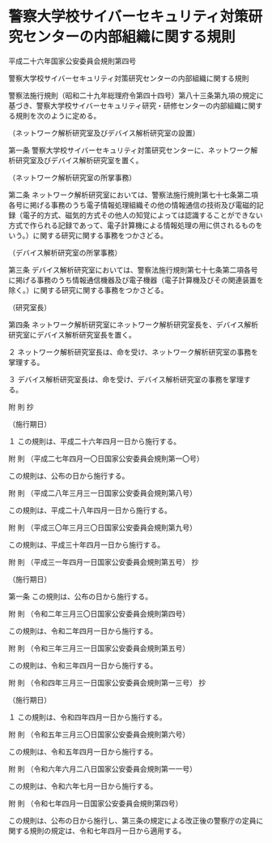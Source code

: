 # 警察大学校サイバーセキュリティ対策研究センターの内部組織に関する規則

平成二十六年国家公安委員会規則第四号

警察大学校サイバーセキュリティ対策研究センターの内部組織に関する規則

警察法施行規則（昭和二十九年総理府令第四十四号）第八十三条第九項の規定に基づき、警察大学校サイバーセキュリティ研究・研修センターの内部組織に関する規則を次のように定める。

（ネットワーク解析研究室及びデバイス解析研究室の設置）

第一条 警察大学校サイバーセキュリティ対策研究センターに、ネットワーク解析研究室及びデバイス解析研究室を置く。

（ネットワーク解析研究室の所掌事務）

第二条 ネットワーク解析研究室においては、警察法施行規則第七十七条第二項各号に掲げる事務のうち電子情報処理組織その他の情報通信の技術及び電磁的記録（電子的方式、磁気的方式その他人の知覚によっては認識することができない方式で作られる記録であって、電子計算機による情報処理の用に供されるものをいう。）に関する研究に関する事務をつかさどる。

（デバイス解析研究室の所掌事務）

第三条 デバイス解析研究室においては、警察法施行規則第七十七条第二項各号に掲げる事務のうち情報通信機器及び電子機器（電子計算機及びその関連装置を除く。）に関する研究に関する事務をつかさどる。

（研究室長）

第四条 ネットワーク解析研究室にネットワーク解析研究室長を、デバイス解析研究室にデバイス解析研究室長を置く。

２ ネットワーク解析研究室長は、命を受け、ネットワーク解析研究室の事務を掌理する。

３ デバイス解析研究室長は、命を受け、デバイス解析研究室の事務を掌理する。

附 則 抄

（施行期日）

１ この規則は、平成二十六年四月一日から施行する。

附 則 （平成二七年四月一〇日国家公安委員会規則第一〇号）

この規則は、公布の日から施行する。

附 則 （平成二八年三月三一日国家公安委員会規則第八号）

この規則は、平成二十八年四月一日から施行する。

附 則 （平成三〇年三月三〇日国家公安委員会規則第九号）

この規則は、平成三十年四月一日から施行する。

附 則 （平成三一年四月一日国家公安委員会規則第五号） 抄

（施行期日）

第一条 この規則は、公布の日から施行する。

附 則 （令和二年三月三〇日国家公安委員会規則第四号）

この規則は、令和二年四月一日から施行する。

附 則 （令和三年三月三一日国家公安委員会規則第五号）

この規則は、令和三年四月一日から施行する。

附 則 （令和四年三月三一日国家公安委員会規則第一三号） 抄

（施行期日）

１ この規則は、令和四年四月一日から施行する。

附 則 （令和五年三月三〇日国家公安委員会規則第六号）

この規則は、令和五年四月一日から施行する。

附 則 （令和六年六月二八日国家公安委員会規則第一一号）

この規則は、令和六年七月一日から施行する。

附 則 （令和七年四月一日国家公安委員会規則第四号）

この規則は、公布の日から施行し、第三条の規定による改正後の警察庁の定員に関する規則の規定は、令和七年四月一日から適用する。
